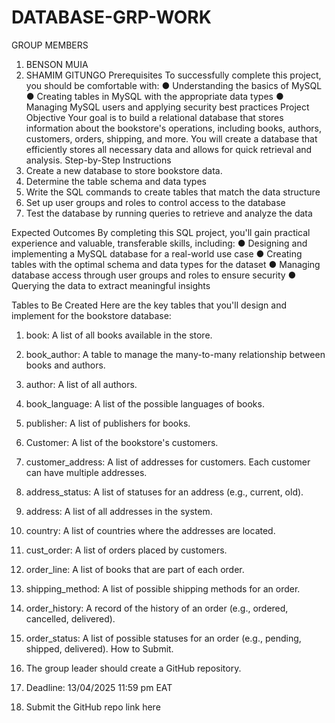 # DATABASE-GRP-WORK
GROUP MEMBERS
  1. BENSON MUIA
  2. SHAMIM GITUNGO
Prerequisites
To successfully complete this project, you should be comfortable with:
●	Understanding the basics of MySQL
●	Creating tables in MySQL with the appropriate data types
●	Managing MySQL users and applying security best practices
Project Objective
Your goal is to build a relational database that stores information about the bookstore's operations, including books, authors, customers, orders, shipping, and more. You will create a database that efficiently stores all necessary data and allows for quick retrieval and analysis.
Step-by-Step Instructions
1.	Create a new database to store bookstore data.
2.	Determine the table schema and data types
3.	Write the SQL commands to create tables that match the data structure
4.	Set up user groups and roles to control access to the database
5.	Test the database by running queries to retrieve and analyze the data

Expected Outcomes
By completing this SQL project, you'll gain practical experience and valuable, transferable skills, including:
●	Designing and implementing a MySQL database for a real-world use case
●	Creating tables with the optimal schema and data types for the dataset
●	Managing database access through user groups and roles to ensure security
●	Querying the data to extract meaningful insights 

Tables to Be Created
Here are the key tables that you'll design and implement for the bookstore database:
1.	book: A list of all books available in the store.

2.	book_author: A table to manage the many-to-many relationship between books and authors.

3.	author: A list of all authors.

4.	book_language: A list of the possible languages of books.

5.	publisher: A list of publishers for books.

6.	Customer: A list of the bookstore's customers.

7.	customer_address: A list of addresses for customers. Each customer can have multiple addresses.

8.	address_status: A list of statuses for an address (e.g., current, old).

9.	address: A list of all addresses in the system.

10.	country: A list of countries where the addresses are located.

11.	cust_order: A list of orders placed by customers.

12.	order_line: A list of books that are part of each order.

13.	shipping_method: A list of possible shipping methods for an order.

14.	order_history: A record of the history of an order (e.g., ordered, cancelled, delivered).

15.	order_status: A list of possible statuses for an order (e.g., pending, shipped, delivered). 
How to Submit.
1.	The group leader should create a GitHub repository.
2.	Deadline: 13/04/2025 11:59 pm EAT

3.	Submit the GitHub repo link here
